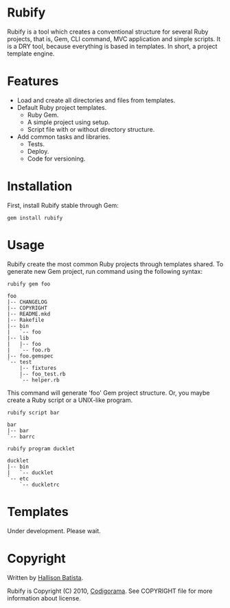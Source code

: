 Rubify
======

Rubify is a tool which creates a conventional structure for several Ruby
projects, that is, Gem, CLI command, MVC application and simple scripts. It is
a DRY tool, because everything is based in templates. In short, a project
template engine.

Features
========

* Load and create all directories and files from templates.
* Default Ruby project templates.
  * Ruby Gem.
  * A simple project using setup.
  * Script file with or without directory structure.
* Add common tasks and libraries.
  * Tests.
  * Deploy.
  * Code for versioning.

Installation
============

First, install Rubify stable through Gem:

    gem install rubify

Usage
=====

Rubify create the most common Ruby projects through templates shared. To
generate new Gem project, run command using the following syntax:

    rubify gem foo

    foo
    |-- CHANGELOG
    |-- COPYRIGHT
    |-- README.mkd
    |-- Rakefile
    |-- bin
    |   `-- foo
    |-- lib
    |   |-- foo
    |   `-- foo.rb
    |-- foo.gemspec
    `-- test
        |-- fixtures
        |-- foo_test.rb
        `-- helper.rb

This command will generate 'foo' Gem project structure. Or, you maybe create a
Ruby script or a UNIX-like program.

    rubify script bar

    bar
    |-- bar
    `-- barrc

    rubify program ducklet

    ducklet
    |-- bin
    |   `-- ducklet
    `-- etc
        `-- duckletrc

Templates
=========

Under development. Please wait.

Copyright
=========

Written by [Hallison Batista](http://hallisonbatista.com/about).

Rubify is Copyright (C) 2010, [Codigorama](http://codigorama.com/produtos).
See COPYRIGHT file for more information about license.

